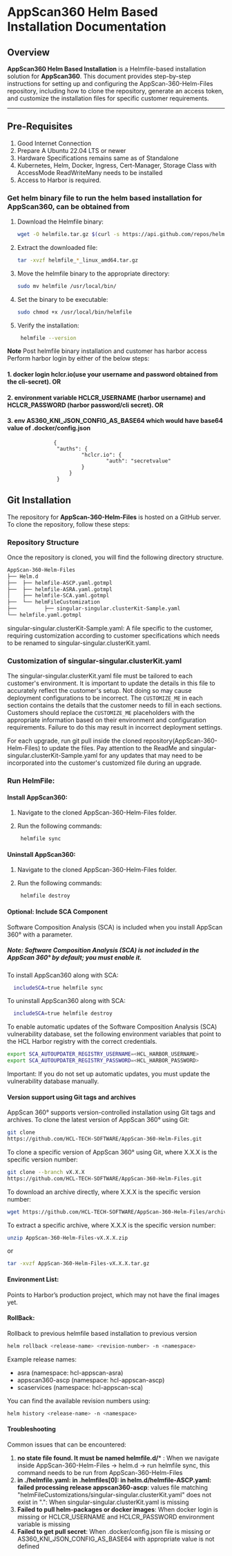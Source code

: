 # AppScan360 Helm Based Installation Documentation

## Overview

**AppScan360 Helm Based Installation**  is a Helmfile-based installation solution for **AppScan360**. This document provides step-by-step instructions for setting up and configuring the AppScan-360-Helm-Files repository, including how to clone the repository, generate an access token, and customize the installation files for specific customer requirements.

---

## Pre-Requisites
1. Good Internet Connection
2. Prepare A Ubuntu 22.04 LTS or newer
3. Hardware Specifications remains same as of Standalone
4. Kubernetes, Helm, Docker, Ingress, Cert-Manager, Storage Class with AccessMode ReadWriteMany needs to be installed 
5. Access to Harbor is required.

 ### Get helm binary file to run the helm based installation for AppScan360, can be obtained from 

  1. Download the Helmfile binary:
     ```bash
     wget -O helmfile.tar.gz $(curl -s https://api.github.com/repos/helmfile/helmfile/releases/latest | grep browser_download_url | grep linux_amd64.tar.gz | cut -d '"' -f 4)
  2. Extract the downloaded file:
     ```bash
     tar -xvzf helmfile_*_linux_amd64.tar.gz
     ```
  3. Move the helmfile binary to the appropriate directory:
     ```bash
     sudo mv helmfile /usr/local/bin/
     ```
  4. Set the binary to be executable:
     ```bash
     sudo chmod +x /usr/local/bin/helmfile
     ```
  5. Verify the installation:
     ```bash
      helmfile --version
     ```
        
  **Note** 
  Post helmfile binary installation and customer has harbor access
  Perform harbor login by either of the below steps:
        
  #### 1. docker login hclcr.io(use your username and password obtained from the cli-secret). **OR**
  #### 2. environment variable HCLCR_USERNAME (harbor username) and HCLCR_PASSWORD (harbor password/cli secret). **OR**
  #### 3. env AS360_KNI_JSON_CONFIG_AS_BASE64 which would have base64 value of .docker/config.json 
              
                   {
                    "auths": {
                            "hclcr.io": {
                                    "auth": "secretvalue"
                            }
                        }
                    }               



## Git Installation 

The repository for **AppScan-360-Helm-Files** is hosted on a GitHub server. To clone the repository, follow these steps:

### Repository Structure
Once the repository is cloned, you will find the following directory structure.

```bash
AppScan-360-Helm-Files
├── Helm.d
├──  ├── helmfile-ASCP.yaml.gotmpl
├──  ├── helmfile-ASRA.yaml.gotmpl
│    ├── helmfile-SCA.yaml.gotmpl
├──  └── helmFileCustomization
├──         ├── singular-singular.clusterKit-Sample.yaml
└── helmfile.yaml.gotmpl
```
      
singular-singular.clusterKit-Sample.yaml: A file specific to the customer, requiring customization according to customer specifications which needs to be renamed to singular-singular.clusterKit.yaml.

### Customization of singular-singular.clusterKit.yaml

The singular-singular.clusterKit.yaml file must be tailored to each customer's environment. It is important to update the details in this file to accurately reflect the customer's setup. Not doing so may cause deployment configurations to be incorrect. The `CUSTOMIZE_ME` in each section contains the details that the customer needs to fill in each sections. Customers should replace the `CUSTOMIZE_ME` placeholders with the appropriate information based on their environment and configuration requirements. Failure to do this may result in incorrect deployment settings.

For each upgrade, run git pull inside the cloned repository(AppScan-360-Helm-Files) to update the files. Pay attention to the ReadMe and singular-singular.clusterKit-Sample.yaml for any updates that may need to be incorporated into the customer's customized file during an upgrade.


### Run HelmFile:

#### Install AppScan360:
1. Navigate to the cloned AppScan-360-Helm-Files folder.
2. Run the following commands:

    ```bash
     helmfile sync
    ```

#### Uninstall AppScan360:
1. Navigate to the cloned AppScan-360-Helm-Files folder.
2. Run the following commands:
 
    ```bash
     helmfile destroy
    ```


#### Optional: Include SCA Component
Software Composition Analysis (SCA) is included when you install AppScan 360° with a parameter.
##### Note: Software Composition Analysis (SCA) is not included in the AppScan 360° by default; you must enable it.

To install AppScan360 along with SCA:

```bash
  includeSCA=true helmfile sync
```
To uninstall AppScan360 along with SCA:

```bash
  includeSCA=true helmfile destroy
```

To enable automatic updates of the Software Composition Analysis (SCA) vulnerability database, set the following environment variables that point to the HCL Harbor registry with the correct credentials.

```bash
export SCA_AUTOUPDATER_REGISTRY_USERNAME=<HCL_HARBOR_USERNAME>
export SCA_AUTOUPDATER_REGISTRY_PASSWORD=<HCL_HARBOR_PASSWORD>
```
Important: If you do not set up automatic updates, you must update the vulnerability database manually.

#### Version support using Git tags and archives
AppScan 360° supports version-controlled installation using Git tags and archives.
To clone the latest version of AppScan 360° using Git:

```bash
git clone 
https://github.com/HCL-TECH-SOFTWARE/AppScan-360-Helm-Files.git
```
To clone a specific version of AppScan 360° using Git, where X.X.X is the specific version number:

```bash
git clone --branch vX.X.X 
https://github.com/HCL-TECH-SOFTWARE/AppScan-360-Helm-Files.git
```

To download an archive directly, where X.X.X is the specific version number:

```bash
wget https://github.com/HCL-TECH-SOFTWARE/AppScan-360-Helm-Files/archive/refs/tags/vX.X.X.zip
```

To extract a specific archive, where X.X.X is the specific version number:

```bash
unzip AppScan-360-Helm-Files-vX.X.X.zip
```
or

```bash
tar -xvzf AppScan-360-Helm-Files-vX.X.X.tar.gz
```

#### Environment List:
 Points to Harbor’s production project, which may not have the final images yet. 

#### RollBack:
Rollback to previous helmfile based installation to previous version 
```bash
helm rollback <release-name> <revision-number> -n <namespace>
```

Example release names:
- asra (namespace: hcl-appscan-asra)
- appscan360-ascp (namespace: hcl-appscan-ascp)
- scaservices (namespace: hcl-appscan-sca)

You can find the available revision numbers using:
```bash 
helm history <release-name> -n <namespace>
``` 

#### Troubleshooting
Common issues that can be encountered:

1. **no state file found. It must be named helmfile.d/*** : When we navigate inside AppScan-360-Helm-Files -> helm.d -> run helmfile sync, this command needs to be run from AppScan-360-Helm-Files
2. **in ./helmfile.yaml: in .helmfiles[0]: in helm.d/helmfile-ASCP.yaml: failed processing release appscan360-ascp**: values file matching "helmFileCustomizations/singular-singular.clusterKit.yaml" does not exist in ".": When singular-singular.clusterKit.yaml is missing
3. **Failed to pull helm-packages or docker images**: When docker login is missing or HCLCR_USERNAME and HCLCR_PASSWORD environment variable is missing
4. **Failed to get pull secret**: When .docker/config.json file is missing or AS360_KNI_JSON_CONFIG_AS_BASE64 with appropriate value is not defined

